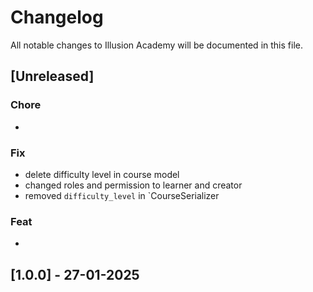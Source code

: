 # Changelog

All notable changes to Illusion Academy will be documented in this file.

## [Unreleased]

### Chore
- 

### Fix
- delete difficulty level in course model
- changed roles and permission to learner and creator
- removed `difficulty_level` in `CourseSerializer


### Feat
- 

## [1.0.0] - 27-01-2025


